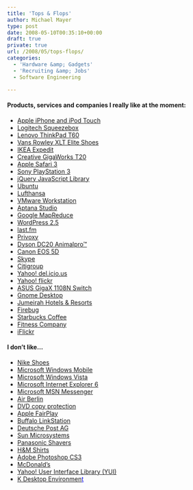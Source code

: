 ```yaml
---
title: 'Tops & Flops'
author: Michael Mayer
type: post
date: 2008-05-10T00:35:10+00:00
draft: true
private: true
url: /2008/05/tops-flops/
categories:
  - 'Hardware &amp; Gadgets'
  - 'Recruiting &amp; Jobs'
  - Software Engineering

---
```

#### **Products, services and companies I really like at the moment:**

  * [Apple iPhone and iPod Touch][1]
  * [Logitech Squeezebox][2]
  * [Lenovo ThinkPad T60][3]
  * [Vans Rowley XLT Elite Shoes][4]
  * [IKEA Expedit][5]
  * [Creative GigaWorks T20][6]
  * [Apple Safari 3][7]
  * [Sony PlayStation 3][8]
  * [jQuery JavaScript Library][9]
  * [Ubuntu][10]
  * [Lufthansa][11]
  * [VMware Workstation][12]
  * [Aptana Studio][13]
  * [Google MapReduce][14]
  * [WordPress 2.5][15]
  * [last.fm][16]
  * <a rel="bookmark" href="https://blog.liquidbytes.net/2008/05/privoxy-howto/">Privoxy</a>
  * [Dyson DC20 Animalpro™][17]
  * [Canon EOS 5D][18]
  * [Skype][19]
  * [Citigroup][20]
  * [Yahoo! del.icio.us][21]
  * [Yahoo! flickr][22]
  * [ASUS GigaX 1108N Switch][23]
  * [Gnome Desktop][24]
  * [Jumeirah Hotels & Resorts][25]
  * [Firebug][26]
  * [Starbucks Coffee][27]
  * [Fitness Company][28]
  * [iFlickr][29]

#### **I don&#8217;t like&#8230;**

<div>
  <ul>
    <li>
      <span style="color: #551a8b; text-decoration: underline;"><a href="http://www.nike.com/index.jhtml">Nike Shoes</a><br /> </span>
    </li>
    <li>
      <a href="http://www.microsoft.com/Windowsmobile/default.mspx">Microsoft Windows Mobile</a>
    </li>
    <li>
      <a href="http://www.microsoft.com/windows/products/windowsvista/default.aspx">Microsoft Windows Vista</a>
    </li>
    <li>
      <a href="http://www.microsoft.com/windows/products/winfamily/ie/default.mspx">Microsoft Internet Explorer 6</a>
    </li>
    <li>
      <a href="http://www.msn.com/">Microsoft MSN Messenger</a>
    </li>
    <li>
      <a href="http://www.airberlin.com/">Air Berlin</a>
    </li>
    <li>
      <a href="http://en.wikipedia.org/wiki/CD_copying_software">DVD copy protection</a>
    </li>
    <li>
      <a href="http://en.wikipedia.org/wiki/FairPlay">Apple FairPlay</a>
    </li>
    <li>
      <a href="http://www.buffalotech.com/products/network-storage/linkstation/">Buffalo LinkStation</a>
    </li>
    <li>
      <a href="http://www.deutschepost.de/dpag?lang=de_EN">Deutsche Post AG</a>
    </li>
    <li>
      <a href="http://www.sun.com/">Sun Microsystems</a>
    </li>
    <li>
      <a href="http://www2.panasonic.com/consumer-electronics/shop/Personal-Healthcare/Men-s-Shavers.list.75125_11002_7000000000000005702">Panasonic Shavers</a>
    </li>
    <li>
      <a href="http://www.hm.com/us/inspiration/dressingroom__dressingroom2.nhtml">H&M Shirts</a>
    </li>
    <li>
      <a href="http://www.adobe.com/products/photoshop/index.html">Adobe Photoshop CS3</a>
    </li>
    <li>
      <a href="http://www.mcdonalds.com/">McDonald&#8217;s</a>
    </li>
    <li>
      <a href="http://developer.yahoo.com/yui/">Yahoo! User Interface Library (YUI)</a>
    </li>
    <li>
      <span style="color: #0000ee; text-decoration: underline;"><a href="http://www.kde.org/">K Desktop Environmen</a>t</span>
    </li>
  </ul>
</div>

 [1]: http://www.apple.com/iphone/
 [2]: http://www.slimdevices.com/
 [3]: http://shop.lenovo.com/us/notebooks/thinkpad/t-series
 [4]: http://www.google.com/products?hl=en&client=safari&rls=en&q=Vans+elite&um=1&ie=UTF-8
 [5]: http://www.ikea.com/de/de/catalog/products/60071358
 [6]: http://us.creative.com/products/product.asp?product=14299&category=4
 [7]: http://www.apple.com/safari/
 [8]: http://www.us.playstation.com/ps3/about
 [9]: http://jquery.com/
 [10]: http://www.ubuntu.com/
 [11]: http://www.lufthansa.com/
 [12]: http://www.vmware.com/
 [13]: http://www.aptana.com/
 [14]: http://labs.google.com/papers/mapreduce.html
 [15]: http://wordpress.org/
 [16]: http://www.last.fm/
 [17]: http://www.dyson.de/range/feature_frame.asp?model=DC20-STOW-ANIMAL
 [18]: http://www.canon-europe.com/For_Home/Product_Finder/Cameras/Digital_SLR/EOS_5D/index.asp
 [19]: http://www.skype.com/
 [20]: http://www.citigroup.com/citigroup/homepage/
 [21]: http://del.icio.us/smashedpumpkin
 [22]: http://www.flickr.com/
 [23]: http://www.asus.com/products.aspx?l1=4&l2=20&l3=90&l4=0&model=1050&modelmenu=1
 [24]: http://www.gnome.org/
 [25]: http://www.jumeirah.com/
 [26]: http://www.getfirebug.com/
 [27]: http://www.starbucks.com/
 [28]: http://www.fitcom.de/
 [29]: http://code.google.com/p/iflickr/